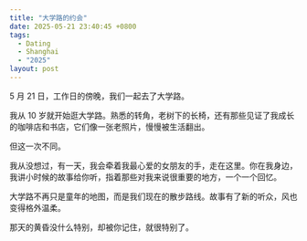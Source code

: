 ```yaml
---
title: "大学路的约会"
date: 2025-05-21 23:40:45 +0800
tags:
  - Dating
  - Shanghai
  - "2025"
layout: post
---
```


5 月 21 日，工作日的傍晚，我们一起去了大学路。

我从 10 岁就开始逛大学路。熟悉的转角，老树下的长椅，还有那些见证了我成长的咖啡店和书店，它们像一张老照片，慢慢被生活翻出。

但这一次不同。

我从没想过，有一天，我会牵着我最心爱的女朋友的手，走在这里。你在我身边，我讲小时候的故事给你听，指着那些对我来说很重要的地方，一个一个回忆。

大学路不再只是童年的地图，而是我们现在的散步路线。故事有了新的听众，风也变得格外温柔。

那天的黄昏没什么特别，却被你记住，就很特别了。
